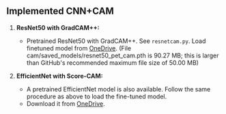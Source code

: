 ## Implemented CNN+CAM

1. **ResNet50 with GradCAM++:**  
    - Pretrained ResNet50 with GradCAM++. See ```resnetcam.py```. Load finetuned model from [OneDrive](https://liveuclac-my.sharepoint.com/:u:/g/personal/ucabc46_ucl_ac_uk/EU3B9wuc8LpBsEfLVpKVvUYBBo43vqkc528X-25_iiH09A?e=3YmNqk). (File cam/saved_models/resnet50_pet_cam.pth is 90.27 MB; this is larger than GitHub's recommended maximum file size of 50.00 MB)


2. **EfficientNet with Score-CAM:**  
   - A pretrained EfficientNet model is also available. Follow the same procedure as above to load the fine-tuned model.  
   - Download it from [OneDrive](https://liveuclac-my.sharepoint.com/:u:/g/personal/ucabz68_ucl_ac_uk/EVMx450VpAdMkzGzf_tiJAQBTjf0wQ4KQ_qKk3L69fcrfw?e=i0k0FC).  
